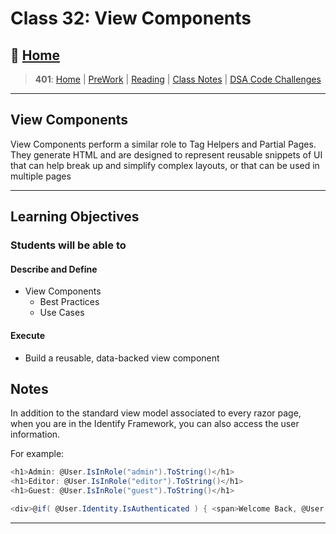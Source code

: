 # Class 32: View Components

## 🏡 [**Home**](https://mistidinzy.github.io/ReadingNotes/)

> **401**: [Home](https://bit.ly/3EcMrF6)
|
[PreWork](https://bit.ly/3jzkAa1)
|
[Reading](https://bit.ly/3b8DLDc)
|
[Class Notes](https://bit.ly/3Eglbpb)
|
[DSA Code Challenges](https://bit.ly/3GjNoNG)
>

---

## View Components

View Components perform a similar role to Tag Helpers and Partial Pages. They generate HTML and are designed to represent reusable snippets of UI that can help break up and simplify complex layouts, or that can be used in multiple pages

---

## Learning Objectives

### Students will be able to

#### Describe and Define

- View Components
  - Best Practices
  - Use Cases

#### Execute

- Build a reusable, data-backed view component

## Notes

In addition to the standard view model associated to every razor page, when you are in the Identify Framework, you can also access the user information.

For example:

```csharp
<h1>Admin: @User.IsInRole("admin").ToString()</h1>
<h1>Editor: @User.IsInRole("editor").ToString()</h1>
<h1>Guest: @User.IsInRole("guest").ToString()</h1>

<div>@if( @User.Identity.IsAuthenticated ) { <span>Welcome Back, @User.Identity.Name</span> } </div>
```

---
